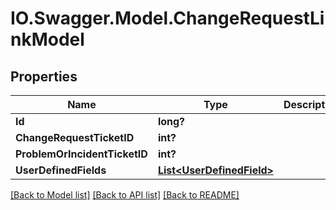 # IO.Swagger.Model.ChangeRequestLinkModel
## Properties

Name | Type | Description | Notes
------------ | ------------- | ------------- | -------------
**Id** | **long?** |  | [optional] 
**ChangeRequestTicketID** | **int?** |  | [optional] 
**ProblemOrIncidentTicketID** | **int?** |  | [optional] 
**UserDefinedFields** | [**List&lt;UserDefinedField&gt;**](UserDefinedField.md) |  | [optional] 

[[Back to Model list]](../README.md#documentation-for-models) [[Back to API list]](../README.md#documentation-for-api-endpoints) [[Back to README]](../README.md)

